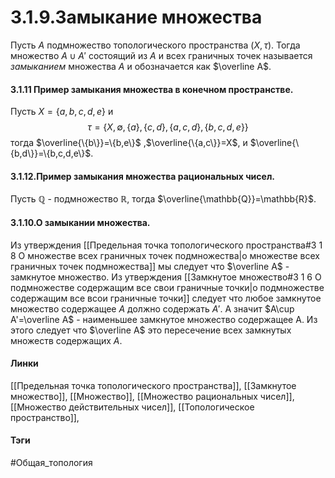# 3.1.9.Замыкание множества
Пусть $A$ подмножество топологического пространства $(X,\tau)$. Тогда множество $A\cup A'$ состоящий из $A$ и всех граничных точек называется *замыканием* множества $A$ и обозначается как $\overline A$.

#### 3.1.11 Пример замыкания множества в конечном пространстве.
Пусть $X=\{a,b,c,d,e\}$ и 
$$\tau=\{X,\emptyset,\{a\},\{c,d\},\{a,c,d\},\{b,c,d,e\}\}$$ тогда $\overline{\{b\}}=\{b,e\}$ ,$\overline{\{a,c\}}=X$, и $\overline{\{b,d\}}=\{b,c,d,e\}$.

#### 3.1.12.Пример замыкания множества рациональных чисел.
Пусть $\mathbb{Q}$ - подмножество $\mathbb{R}$, тогда $\overline{\mathbb{Q}}=\mathbb{R}$.

#### 3.1.10.О замыкании множества.
Из утверждения [[Предельная точка топологического пространства#3 1 8 О множестве всех граничных точек подмножества|о множестве всех граничных точек подмножества]] мы следует что $\overline A$ - замкнутое множество. Из утверждения [[Замкнутое множество#3 1 6 О подмножестве содержащим все свои граничные точки|о подмножестве содержащим все всои граничные точки]] следует что любое замкнутое множество содержащее $A$ должно содержать $A'$. А значит $A\cup A'=\overline A$ - наименьшее замкнутое множество содержащее A. Из этого следует что $\overline A$ это пересечение всех замкнутых множеств содержащих $A$.

#### Линки
[[Предельная точка топологического пространства]],
[[Замкнутое множество]],
[[Множество]],
[[Множество рациональных чисел]],
[[Множество действительных чисел]],
[[Топологическое пространство]],
#### Тэги 
 #Общая_топология